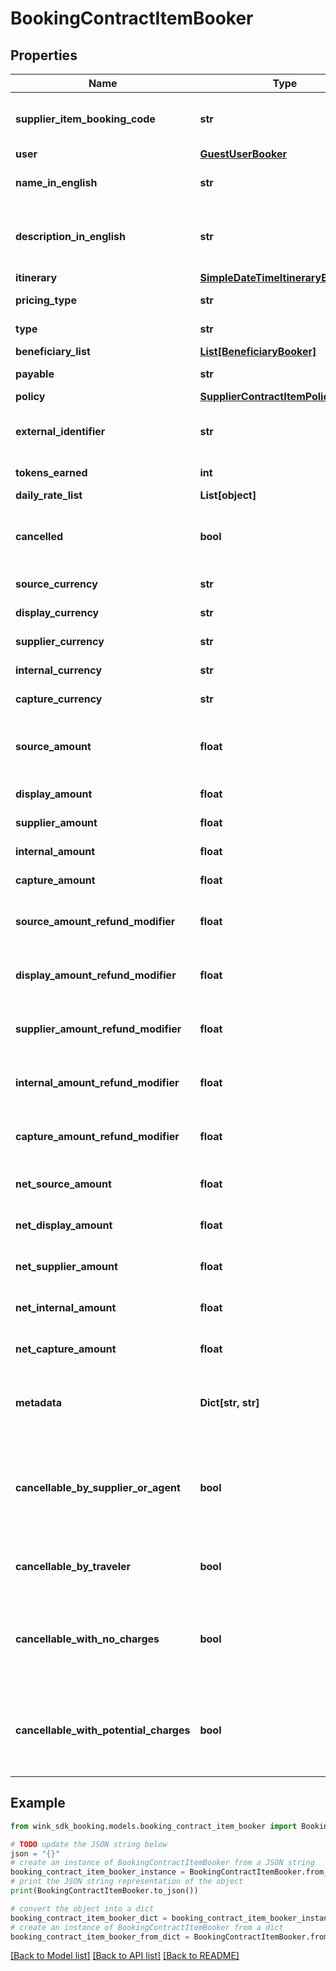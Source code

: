 # BookingContractItemBooker


## Properties

Name | Type | Description | Notes
------------ | ------------- | ------------- | -------------
**supplier_item_booking_code** | **str** | Booking code identifying the supplier line item. | 
**user** | [**GuestUserBooker**](GuestUserBooker.md) |  | 
**name_in_english** | **str** | Name of item in English included in booking. | 
**description_in_english** | **str** | Short description in English of item included in booking. | 
**itinerary** | [**SimpleDateTimeItineraryBooker**](SimpleDateTimeItineraryBooker.md) |  | 
**pricing_type** | **str** | How to calculate the total amount. | 
**type** | **str** | Type of item this is. | 
**beneficiary_list** | [**List[BeneficiaryBooker]**](BeneficiaryBooker.md) |  | 
**payable** | **str** | When to charge for this item. | 
**policy** | [**SupplierContractItemPolicyBooker**](SupplierContractItemPolicyBooker.md) |  | [optional] 
**external_identifier** | **str** | Optional externalIdentifier to remote inventory. | [optional] 
**tokens_earned** | **int** | Tokens minted for this item | [optional] 
**daily_rate_list** | **List[object]** |  | [optional] 
**cancelled** | **bool** | Optional geoname externalIdentifier to remote inventory. | [optional] 
**source_currency** | **str** | The source currency | 
**display_currency** | **str** | The display currency | 
**supplier_currency** | **str** | The supplier currency | 
**internal_currency** | **str** | The internal currency | 
**capture_currency** | **str** | The capture currency | 
**source_amount** | **float** | The total initial price as quoted in the original TripPay contract. | 
**display_amount** | **float** | The total display price. | 
**supplier_amount** | **float** | The total supplier price. | 
**internal_amount** | **float** | The total internal price. | 
**capture_amount** | **float** | The total capture price. | 
**source_amount_refund_modifier** | **float** | The source amount still due after a partial refund occurs. | [optional] 
**display_amount_refund_modifier** | **float** | The display amount still due after a partial refund occurs. | [optional] 
**supplier_amount_refund_modifier** | **float** | The supplier amount still due after a partial refund occurs. | [optional] 
**internal_amount_refund_modifier** | **float** | The internal amount still due after a partial refund occurs. | [optional] 
**capture_amount_refund_modifier** | **float** | The capture amount still due after a partial refund occurs. | [optional] 
**net_source_amount** | **float** | Source amount minus source modifier. | 
**net_display_amount** | **float** | Display amount minus display modifier. | 
**net_supplier_amount** | **float** | Supplier amount minus supplier modifier. | 
**net_internal_amount** | **float** | Internal amount minus internal modifier. | 
**net_capture_amount** | **float** | Capture amount minus capture modifier. | 
**metadata** | **Dict[str, str]** | Place to add more data related to the booking contract item. | [optional] 
**cancellable_by_supplier_or_agent** | **bool** | Whether the booking can still be cancelled by the supplier. A supplier cancellation overrides the refundable | [optional] 
**cancellable_by_traveler** | **bool** | Whether the booking can still be cancelled by the traveller. | [optional] 
**cancellable_with_no_charges** | **bool** | Whether the booking can still be cancelled and whether cancellation charges might still occur. | [optional] 
**cancellable_with_potential_charges** | **bool** | Whether the booking can still be cancelled and whether cancellation charges might still occur. | [optional] 

## Example

```python
from wink_sdk_booking.models.booking_contract_item_booker import BookingContractItemBooker

# TODO update the JSON string below
json = "{}"
# create an instance of BookingContractItemBooker from a JSON string
booking_contract_item_booker_instance = BookingContractItemBooker.from_json(json)
# print the JSON string representation of the object
print(BookingContractItemBooker.to_json())

# convert the object into a dict
booking_contract_item_booker_dict = booking_contract_item_booker_instance.to_dict()
# create an instance of BookingContractItemBooker from a dict
booking_contract_item_booker_from_dict = BookingContractItemBooker.from_dict(booking_contract_item_booker_dict)
```
[[Back to Model list]](../README.md#documentation-for-models) [[Back to API list]](../README.md#documentation-for-api-endpoints) [[Back to README]](../README.md)


